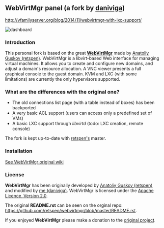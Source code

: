 ## WebVirtMgr panel \(a fork by [daniviga](http://daniele.vigano.me)\)

http://vfamilyserver.org/blog/2014/11/webvirtmgr-with-lxc-support/

![dashboard](http://vfamilyserver.org/blog/wp-content/uploads/2014/11/Screen-Shot-2014-11-16-at-12.10.08-1024x349.png)

### Introduction

This personal fork is based on the great [**WebVirtMgr**](https://github.com/retspen/webvirtmgr/) made by [Anatoliy Guskov \(retspen\)](https://github.com/retspen/webvirtmgr). WebVirtMgr is a libvirt-based Web interface for managing virtual machines. It allows you to create and configure new domains, and adjust a domain's resource allocation. A VNC viewer presents a full graphical console to the guest domain. KVM and LXC \(with some limitations\) are currently the only hypervisors supported.

### What are the differences with the original one?

* The old connections list page (with a table instead of boxes) has been backported
* A very basic ACL support (users can access only a predefined set of VMs)
* A basic LXC support through _libvirtd_ (todo: LXC creation, remote console)

The fork is kept up-to-date with [retspen's](https://github.com/retspen) master.

### Installation

[See WebVirtMgr original wiki](https://github.com/retspen/webvirtmgr/wiki/)

### License

**WebVirtMgr** has been originally developed by [Anatoliy Guskov \(retspen\)](https://github.com/retspen) and modified by [me \(daniviga\)](http://daniele.vigano.me).
WebVirtMgr is licensed under the [Apache Licence, Version 2.0](http://www.apache.org/licenses/LICENSE-2.0.html).

The original __README.rst__ can be seen on the orginal repo: https://github.com/retspen/webvirtmgr/blob/master/README.rst.

If you enjoyed **WebVirtMgr** please make a donation to the [original project](https://github.com/retspen/webvirtmgr/).
